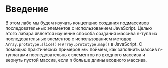 # Введение

В этом лабе мы будем изучать концепцию создания подмассивов последовательных элементов с использованием JavaScript. Целью этого лабара является изучение способа создания массива n-тупл из последовательных элементов с использованием методов `Array.prototype.slice()` и `Array.prototype.map()` в JavaScript. С помощью практических примеров мы поймем, как заполнить массив n-туплатами последовательных элементов из входного массива и вернуть пустой массив, если n больше длины входного массива.
